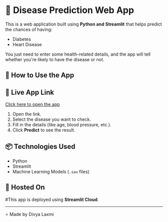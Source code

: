 # 🧠 Disease Prediction Web App

This is a web application built using **Python and Streamlit** that helps predict the chances of having:

  - Diabetes
  - Heart Disease

You just need to enter some health-related details, and the app will tell whether you're likely to have the disease or not.

## 🚀 How to Use the App
## 🔗 Live App Link

[Click here to open the app](https://divyalaxmi-div-basic-public-ml-web-app.streamlit.app)

  1. Open the link.
  2. Select the disease you want to check.
  3. Fill in the details (like age, blood pressure, etc.).
  4. Click **Predict** to see the result.

## 📦 Technologies Used

  - Python
  - Streamlit
  - Machine Learning Models (`.sav` files)
## 📍 Hosted On

#This app is deployed using **Streamlit Cloud**.

---

⭐ Made by Divya Laxmi
